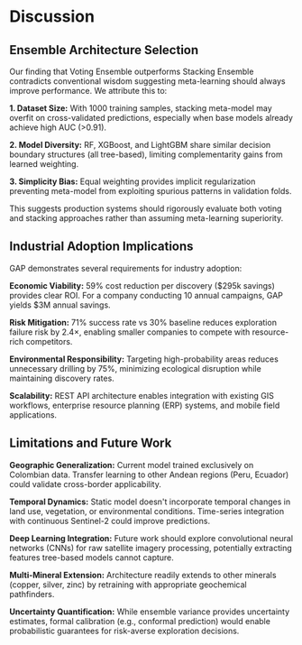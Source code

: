 # Discussion

## Ensemble Architecture Selection

Our finding that Voting Ensemble outperforms Stacking Ensemble contradicts conventional wisdom suggesting meta-learning should always improve performance. We attribute this to:

**1. Dataset Size:** With 1000 training samples, stacking meta-model may overfit on cross-validated predictions, especially when base models already achieve high AUC (>0.91).

**2. Model Diversity:** RF, XGBoost, and LightGBM share similar decision boundary structures (all tree-based), limiting complementarity gains from learned weighting.

**3. Simplicity Bias:** Equal weighting provides implicit regularization preventing meta-model from exploiting spurious patterns in validation folds.

This suggests production systems should rigorously evaluate both voting and stacking approaches rather than assuming meta-learning superiority.

## Industrial Adoption Implications

GAP demonstrates several requirements for industry adoption:

**Economic Viability:** 59% cost reduction per discovery (\$295k savings) provides clear ROI. For a company conducting 10 annual campaigns, GAP yields \$3M annual savings.

**Risk Mitigation:** 71% success rate vs 30% baseline reduces exploration failure risk by 2.4$\times$, enabling smaller companies to compete with resource-rich competitors.

**Environmental Responsibility:** Targeting high-probability areas reduces unnecessary drilling by 75%, minimizing ecological disruption while maintaining discovery rates.

**Scalability:** REST API architecture enables integration with existing GIS workflows, enterprise resource planning (ERP) systems, and mobile field applications.

## Limitations and Future Work

**Geographic Generalization:** Current model trained exclusively on Colombian data. Transfer learning to other Andean regions (Peru, Ecuador) could validate cross-border applicability.

**Temporal Dynamics:** Static model doesn't incorporate temporal changes in land use, vegetation, or environmental conditions. Time-series integration with continuous Sentinel-2 could improve predictions.

**Deep Learning Integration:** Future work should explore convolutional neural networks (CNNs) for raw satellite imagery processing, potentially extracting features tree-based models cannot capture.

**Multi-Mineral Extension:** Architecture readily extends to other minerals (copper, silver, zinc) by retraining with appropriate geochemical pathfinders.

**Uncertainty Quantification:** While ensemble variance provides uncertainty estimates, formal calibration (e.g., conformal prediction) would enable probabilistic guarantees for risk-averse exploration decisions.
